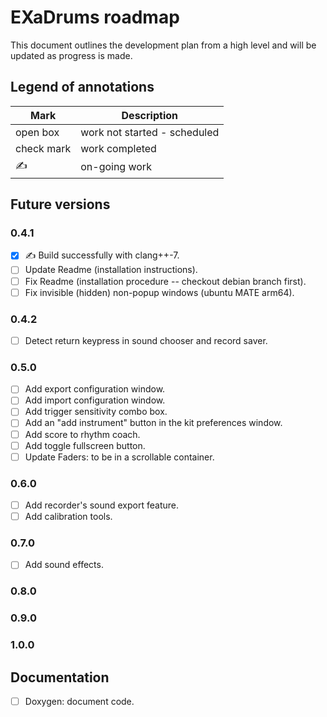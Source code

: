 # EXaDrums roadmap

This document outlines the development plan from a high level and will be updated as progress is made.

## Legend of annotations

| Mark       | Description                     |
| ---------- | ------------------------------- |
| open box   | work not started - scheduled    |
| check mark | work completed                  |
| &#9997;    | on-going work                   |

## Future versions

### 0.4.1

- [x] &#9997; Build successfully with clang++-7.
- [ ] Update Readme (installation instructions).
- [ ] Fix Readme (installation procedure -- checkout debian branch first).
- [ ] Fix invisible (hidden) non-popup windows (ubuntu MATE arm64).

### 0.4.2

- [ ] Detect return keypress in sound chooser and record saver.

### 0.5.0

- [ ] Add export configuration window.
- [ ] Add import configuration window.
- [ ] Add trigger sensitivity combo box.
- [ ] Add an "add instrument" button in the kit preferences window.
- [ ] Add score to rhythm coach.
- [ ] Add toggle fullscreen button.
- [ ] Update Faders: to be in a scrollable container.

### 0.6.0

- [ ] Add recorder's sound export feature.
- [ ] Add calibration tools.

### 0.7.0

- [ ] Add sound effects.

### 0.8.0

### 0.9.0

### 1.0.0

## Documentation

- [ ] Doxygen: document code.
